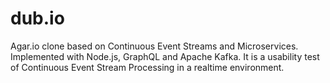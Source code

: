 # dub.io
Agar.io clone based on Continuous Event Streams and Microservices. Implemented with Node.js, GraphQL and Apache Kafka. It is a usability test of Continuous Event Stream Processing in a realtime environment.
